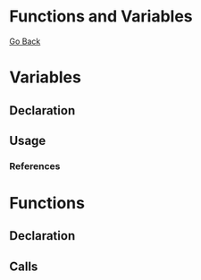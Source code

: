 Functions and Variables
====
[Go Back](./spec.md)

# Variables

## Declaration

## Usage

### References

# Functions

## Declaration

## Calls